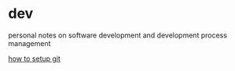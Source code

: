 # dev

personal notes on software development and development process 
management

[how to setup git](https://maximtyan.github.io/dev/git_setup)
